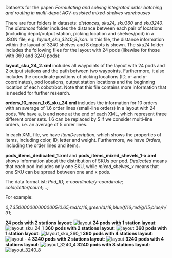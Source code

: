 Datasets for the paper: _Formulating and solving integrated order batching and routing in multi-depot AGV-assisted mixed-shelves warehouses_

There are four folders in datasets: _distances, sku24, sku360_ and _sku3240_. The _distances_ folder includes the distance between each pair of locations (including depot/output station, picking location and shelves/pod) in a JSON file, e.g. _layout_sku_3240_8.json_. In this file, the distance information within the layout of 3240 shelves and 8 depots is shown. The _sku24_ folder includes the following files for the layout with 24 pods (likewise for those with 360 and 3240 pods): 

**layout_sku_24_2.xml** includes all waypoints of the layout with 24 pods and 2 output stations and the path between two waypoints. Furthermore, it also includes the coordinate positions of picking locations (ID, x- and y-coordinates), pod locations, output station locations and the beginning location of each cobot/bot. Note that this file contains more information that is needed for further research. 

**orders_10_mean_1x6_sku_24.xml** includes the information for 10 orders with an average of 1.6 order lines (small-line orders) in a layout with 24 pods. We have a, b and none at the end of each XML, which represent three different order sets. 1.6 can be replaced by 5 if we consider multi-line orders, i.e. an average of 5 order lines. 

In each XML file, we have _ItemDescription_, which shows the properties of items, including color, ID, letter and weight. Furthermore, we have _Orders_, including the order lines and items. 

**pods_items_dedicated_1.xml** and **pods_items_mixed_shevels_1-x.xml** shows information about the distribution of SKUs per pod. _Dedicated_ means that each pod includes only one SKU, while _mixed_shelves_x_ means that one SKU can be spread between one and x pods.

The data format ist:
_Pod_ID; x-coordinate/y-coordinate; color/letter/count;…;_

For example:

_0;7.3500000000000005/0.65;red/c/16;green/d/19;blue/f/16;red/g/15;blue/h/31;_ 


**24 pods with 2 stations layout**:
![layout](https://user-images.githubusercontent.com/61032543/162757138-cf804594-0423-4312-80a5-d41a87f0e340.png)
**24 pods with 1 station layout**:
![layout_sku_24_1](https://user-images.githubusercontent.com/61032543/169673288-d6fc26c7-5c92-4d84-98dc-d2c0c02c1463.png)
**360 pods with 2 stations layout**:
![layout](https://user-images.githubusercontent.com/61032543/162757436-eeb2f9ff-4821-4460-9241-471952914ceb.png)
**360 pods with 1 station layout**:
![layout_sku_360_1](https://user-images.githubusercontent.com/61032543/169673307-8bdb4e2f-0169-4f38-aa5a-9ca556ff72bb.png)
**360 pods with 4 stations layout**:
![layout - 4](https://user-images.githubusercontent.com/61032543/162757473-b960f27e-67af-4ffc-9358-f43bade3dda0.png)
**3240 pods with 2 stations layout**:
![layout](https://user-images.githubusercontent.com/61032543/162757568-efb5eda0-f959-4ddb-a567-062c98c54b0d.png)
**3240 pods with 4 stations layout**:
![layout_3240_4](https://user-images.githubusercontent.com/61032543/162757614-ea09a803-9884-42c6-ab28-afde02876863.png)
**3240 pods with 8 stations layout**:
![layout_3240_8](https://user-images.githubusercontent.com/61032543/162757637-fbf4a6c1-40ef-45b0-8347-bacc05e56757.png)
